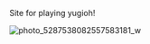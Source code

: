 Site for playing yugioh!

![photo_5287538082557583181_w](https://github.com/user-attachments/assets/32748e41-cf60-4761-92ae-57535558a776)
